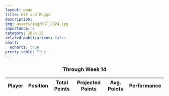 ```yaml
---
layout: page
title: Hit and Ruggs
description:
img: assets/img/RRT_2024.jpg
importance: 5
category: 2024-25
related_publications: false
chart:
  echarts: true
pretty_table: True
---
```


### <center> Through Week 14 </center>

<table
 data-click-to-select="true"
 data-height="1100"
 data-search="false"
 data-toggle="table"
 data-url="{{ "/assets/json/team_rosters/RRT_2024.json"}}">
 <thead>
   <tr>
     <th data-field="player_name" data-halign="left" data-align="left" data-sortable="true">Player</th>
     <th data-field="pos" data-halign="center" data-align="center" data-sortable="true">Position</th>
     <th data-field="total_points" data-halign="center" data-align="center" data-sortable="true">Total Points</th>
     <th data-field="proj_points" data-halign="center" data-align="center" data-sortable="true">Projected Points</th>
     <th data-field="avg_points" data-halign="center" data-align="center" data-sortable="true">Avg. Points</th>
     <th data-field="pct_perform" data-halign="center" data-align="center" data-sortable="true">Performance</th>
   </tr>
 </thead>
</table>
